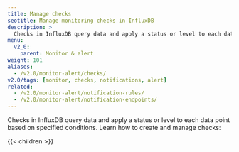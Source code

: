 ```yaml
---
title: Manage checks
seotitle: Manage monitoring checks in InfluxDB
description: >
  Checks in InfluxDB query data and apply a status or level to each data point based on specified conditions.
menu:
  v2_0:
    parent: Monitor & alert
weight: 101
aliases:
  - /v2.0/monitor-alert/checks/
v2.0/tags: [monitor, checks, notifications, alert]
related:
  - /v2.0/monitor-alert/notification-rules/
  - /v2.0/monitor-alert/notification-endpoints/
---
```


Checks in InfluxDB query data and apply a status or level to each data point based on specified conditions.
Learn how to create and manage checks:

{{< children >}}
